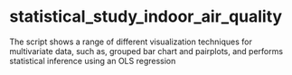 # statistical_study_indoor_air_quality
The script shows a range of different visualization techniques for multivariate data, such as, grouped bar chart and pairplots, and performs statistical inference using an OLS regression
